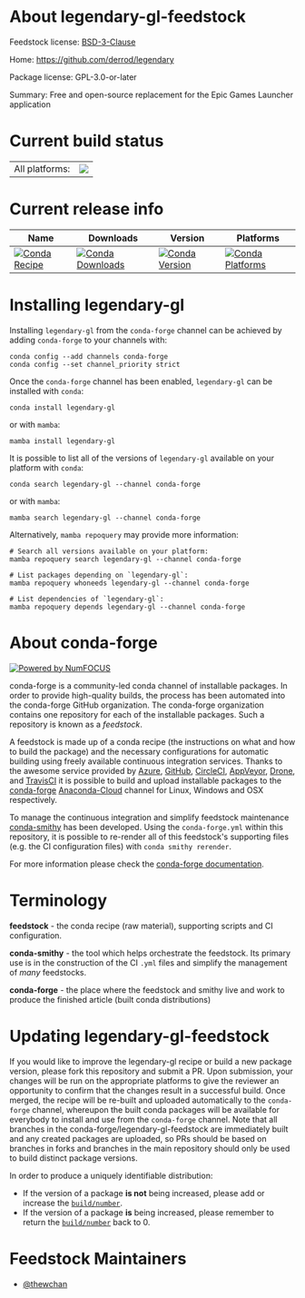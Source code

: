 About legendary-gl-feedstock
============================

Feedstock license: [BSD-3-Clause](https://github.com/conda-forge/legendary-gl-feedstock/blob/main/LICENSE.txt)

Home: https://github.com/derrod/legendary

Package license: GPL-3.0-or-later

Summary: Free and open-source replacement for the Epic Games Launcher application

Current build status
====================


<table><tr><td>All platforms:</td>
    <td>
      <a href="https://dev.azure.com/conda-forge/feedstock-builds/_build/latest?definitionId=14014&branchName=main">
        <img src="https://dev.azure.com/conda-forge/feedstock-builds/_apis/build/status/legendary-gl-feedstock?branchName=main">
      </a>
    </td>
  </tr>
</table>

Current release info
====================

| Name | Downloads | Version | Platforms |
| --- | --- | --- | --- |
| [![Conda Recipe](https://img.shields.io/badge/recipe-legendary--gl-green.svg)](https://anaconda.org/conda-forge/legendary-gl) | [![Conda Downloads](https://img.shields.io/conda/dn/conda-forge/legendary-gl.svg)](https://anaconda.org/conda-forge/legendary-gl) | [![Conda Version](https://img.shields.io/conda/vn/conda-forge/legendary-gl.svg)](https://anaconda.org/conda-forge/legendary-gl) | [![Conda Platforms](https://img.shields.io/conda/pn/conda-forge/legendary-gl.svg)](https://anaconda.org/conda-forge/legendary-gl) |

Installing legendary-gl
=======================

Installing `legendary-gl` from the `conda-forge` channel can be achieved by adding `conda-forge` to your channels with:

```
conda config --add channels conda-forge
conda config --set channel_priority strict
```

Once the `conda-forge` channel has been enabled, `legendary-gl` can be installed with `conda`:

```
conda install legendary-gl
```

or with `mamba`:

```
mamba install legendary-gl
```

It is possible to list all of the versions of `legendary-gl` available on your platform with `conda`:

```
conda search legendary-gl --channel conda-forge
```

or with `mamba`:

```
mamba search legendary-gl --channel conda-forge
```

Alternatively, `mamba repoquery` may provide more information:

```
# Search all versions available on your platform:
mamba repoquery search legendary-gl --channel conda-forge

# List packages depending on `legendary-gl`:
mamba repoquery whoneeds legendary-gl --channel conda-forge

# List dependencies of `legendary-gl`:
mamba repoquery depends legendary-gl --channel conda-forge
```


About conda-forge
=================

[![Powered by
NumFOCUS](https://img.shields.io/badge/powered%20by-NumFOCUS-orange.svg?style=flat&colorA=E1523D&colorB=007D8A)](https://numfocus.org)

conda-forge is a community-led conda channel of installable packages.
In order to provide high-quality builds, the process has been automated into the
conda-forge GitHub organization. The conda-forge organization contains one repository
for each of the installable packages. Such a repository is known as a *feedstock*.

A feedstock is made up of a conda recipe (the instructions on what and how to build
the package) and the necessary configurations for automatic building using freely
available continuous integration services. Thanks to the awesome service provided by
[Azure](https://azure.microsoft.com/en-us/services/devops/), [GitHub](https://github.com/),
[CircleCI](https://circleci.com/), [AppVeyor](https://www.appveyor.com/),
[Drone](https://cloud.drone.io/welcome), and [TravisCI](https://travis-ci.com/)
it is possible to build and upload installable packages to the
[conda-forge](https://anaconda.org/conda-forge) [Anaconda-Cloud](https://anaconda.org/)
channel for Linux, Windows and OSX respectively.

To manage the continuous integration and simplify feedstock maintenance
[conda-smithy](https://github.com/conda-forge/conda-smithy) has been developed.
Using the ``conda-forge.yml`` within this repository, it is possible to re-render all of
this feedstock's supporting files (e.g. the CI configuration files) with ``conda smithy rerender``.

For more information please check the [conda-forge documentation](https://conda-forge.org/docs/).

Terminology
===========

**feedstock** - the conda recipe (raw material), supporting scripts and CI configuration.

**conda-smithy** - the tool which helps orchestrate the feedstock.
                   Its primary use is in the construction of the CI ``.yml`` files
                   and simplify the management of *many* feedstocks.

**conda-forge** - the place where the feedstock and smithy live and work to
                  produce the finished article (built conda distributions)


Updating legendary-gl-feedstock
===============================

If you would like to improve the legendary-gl recipe or build a new
package version, please fork this repository and submit a PR. Upon submission,
your changes will be run on the appropriate platforms to give the reviewer an
opportunity to confirm that the changes result in a successful build. Once
merged, the recipe will be re-built and uploaded automatically to the
`conda-forge` channel, whereupon the built conda packages will be available for
everybody to install and use from the `conda-forge` channel.
Note that all branches in the conda-forge/legendary-gl-feedstock are
immediately built and any created packages are uploaded, so PRs should be based
on branches in forks and branches in the main repository should only be used to
build distinct package versions.

In order to produce a uniquely identifiable distribution:
 * If the version of a package **is not** being increased, please add or increase
   the [``build/number``](https://docs.conda.io/projects/conda-build/en/latest/resources/define-metadata.html#build-number-and-string).
 * If the version of a package **is** being increased, please remember to return
   the [``build/number``](https://docs.conda.io/projects/conda-build/en/latest/resources/define-metadata.html#build-number-and-string)
   back to 0.

Feedstock Maintainers
=====================

* [@thewchan](https://github.com/thewchan/)

